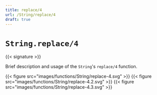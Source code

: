 ```yaml
---
title: replace/4
url: /String/replace/4
draft: true
---
```


# `String.replace/4`

{{< signature >}}

Brief description and usage of the `String`'s `replace/4` function.

{{< figure src="images/functions/String/replace-4.svg" >}}
{{< figure src="images/functions/String/replace-4.2.svg" >}}
{{< figure src="images/functions/String/replace-4.3.svg" >}}
